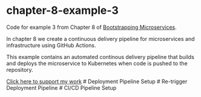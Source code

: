 # chapter-8-example-3

Code for example 3 from Chapter 8 of [Bootstrapping Microservices](https://www.bootstrapping-microservices.com).

In chapter 8 we create a continuous delivery pipeline for microservices and infrastructure using GitHub Actions.

This example contains an automated continous delivery pipeline that builds and deploys the microservice to Kubernetes when code is pushed to the repository.

[Click here to support my work](https://www.codecapers.com.au/about#support-my-work)
#   D e p l o y m e n t   P i p e l i n e   S e t u p  
 #   R e - t r i g g e r   D e p l o y m e n t   P i p e l i n e  
 #   C I / C D   P i p e l i n e   S e t u p  
 